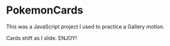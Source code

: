 # PokemonCards

This was a JavaScript project I used to practice a Gallery motion.

Cards shift as I slide.  ENJOY!
